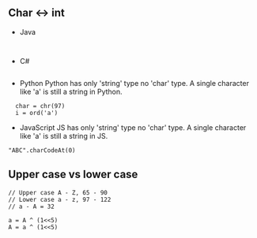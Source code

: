 ## Char <-> int
- Java
```
  
```
- C#
```

```

- Python
Python has only 'string' type no 'char' type. A single character like 'a' is still a string in Python.
```
  char = chr(97)
  i = ord('a')
```
- JavaScript
JS has only 'string' type no 'char' type. A single character like 'a' is still a string in JS.
```
"ABC".charCodeAt(0) 
```

## Upper case vs lower case
```
// Upper case A - Z, 65 - 90
// Lower case a - z, 97 - 122
// a - A = 32

a = A ^ (1<<5)
A = a ^ (1<<5)
```